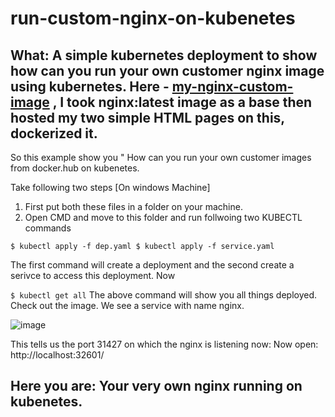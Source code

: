 # run-custom-nginx-on-kubenetes

## What: A simple kubernetes deployment to show how can you run your own customer nginx image using kubernetes. Here - [my-nginx-custom-image] , I took nginx:latest image as a base then hosted my two simple HTML pages on this, dockerized it.

So this example show you " How can you run your own customer images from docker.hub on kubenetes.

Take following two steps [On windows Machine]
1. First put both these files in a folder on your machine.
2. Open CMD and move to this folder and run follwoing two KUBECTL commands

`
$ kubectl apply -f dep.yaml
$ kubectl apply -f service.yaml
`

The first command will create a deployment and the second create a serivce to access this deployment. Now

`
$ kubectl get all
`
The above command will show you all things deployed. Check out the image. We see a service with name nginx.

![image](https://user-images.githubusercontent.com/45314106/111628312-6026fa00-87f0-11eb-89f3-573de0136958.png)

  
This tells us the port 31427 on which the nginx is listening now: Now open: http://localhost:32601/

## Here you are: Your very own nginx running on kubenetes.



[my-nginx-custom-image]: https://hub.docker.com/r/vijvipin/simple-nginx-webpage
